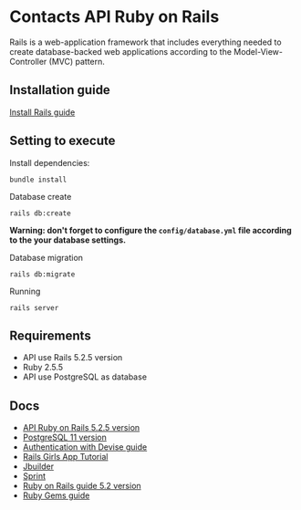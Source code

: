 # Contacts API Ruby on Rails

Rails is a web-application framework that includes everything needed to create database-backed web applications according to the Model-View-Controller (MVC) pattern.

## Installation guide

[Install Rails guide](http://guides.railsgirls.com/install)

## Setting to execute

Install dependencies:

`bundle install`

Database create

`rails db:create`

**Warning: don't forget to configure the `config/database.yml` file according to the your database settings.**

Database migration

`rails db:migrate`

Running

`rails server`

## Requirements

- API use Rails 5.2.5 version
- Ruby 2.5.5
- API use PostgreSQL as database

## Docs

- [API Ruby on Rails 5.2.5 version](https://api.rubyonrails.org/v5.2.5/)
- [PostgreSQL 11 version](https://www.postgresql.org/docs/11/index.html)
- [Authentication with Devise guide](http://guides.railsgirls.com/guides-ptbr/devise)
- [Rails Girls App Tutorial](http://guides.railsgirls.com/)
- [Jbuilder](https://github.com/rails/jbuilder)
- [Sprint](https://github.com/rails/spring)
- [Ruby on Rails guide 5.2 version](https://guides.rubyonrails.org/v5.2/)
- [Ruby Gems guide](https://guides.rubygems.org/)
